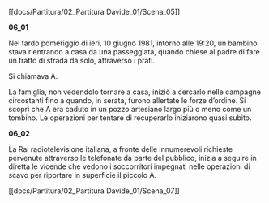 [[docs/Partitura/02_Partitura Davide_01/Scena_05]]

**06_01**

Nel tardo pomeriggio di ieri, 10 giugno 1981, intorno alle 19:20, un bambino stava rientrando a casa da una passeggiata, quando chiese al padre di fare un tratto di strada da solo, attraverso i prati.

Si chiamava A.

La famiglia, non vedendolo tornare a casa, iniziò a cercarlo nelle campagne circostanti fino a quando, in serata, furono allertate le forze d’ordine. Si scoprì che A era caduto in un pozzo artesiano largo più o meno come un tombino. Le operazioni per tentare di recuperarlo iniziarono quasi subito.

**06_02**

La Rai radiotelevisione italiana, a fronte delle innumerevoli richieste pervenute attraverso le telefonate da parte del pubblico, inizia a seguire in diretta le vicende che vedono i soccorritori impegnati nelle operazioni di scavo per riportare in superficie il piccolo A.

[[docs/Partitura/02_Partitura Davide_01/Scena_07]]